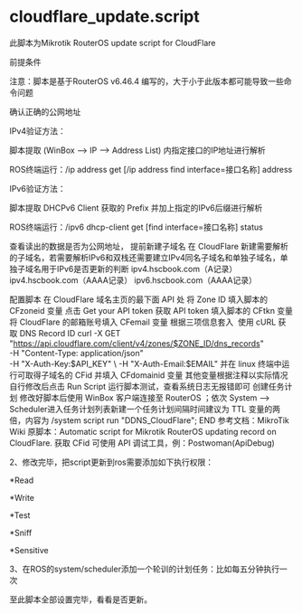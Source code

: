 # cloudflare_update.script
此脚本为Mikrotik RouterOS update script for CloudFlare

前提条件

注意：脚本是基于RouterOS v6.46.4 编写的，大于小于此版本都可能导致一些命令问题

确认正确的公网地址

IPv4验证方法：

脚本提取 (WinBox –> IP –> Address List) 内指定接口的IP地址进行解析

ROS终端运行：/ip address get [/ip address find interface=接口名称] address

IPv6验证方法：

脚本提取 DHCPv6 Client 获取的 Prefix 并加上指定的IPv6后缀进行解析

ROS终端运行：/ipv6 dhcp-client get [find interface=接口名称] status

查看读出的数据是否为公网地址，
提前新建子域名
在 CloudFlare 新建需要解析的子域名，若需要解析IPv6和双栈还需要建立IPv4同名子域名和单独子域名，单独子域名用于IPv6是否更新的判断
ipv4.hscbook.com（A记录）
ipv4.hscbook.com（AAAA记录）
ipv6.hscbook.com（AAAA记录）

配置脚本
在 CloudFlare 域名主页的最下面 API 处
将 Zone ID 填入脚本的 CFzoneid 变量
点击 Get your API token 获取 API token 填入脚本的 CFtkn 变量
将 CloudFlare 的邮箱账号填入 CFemail 变量
根据三项信息套入 
使用 cURL 获取 DNS Record ID
curl -X GET "https://api.cloudflare.com/client/v4/zones/$ZONE_ID/dns_records" \
     -H "Content-Type: application/json" \
     -H "X-Auth-Key:$API_KEY" \
     -H "X-Auth-Email:$EMAIL"
并在 linux 终端中运行可取得子域名的 CFid 并填入 CFdomainid 变量
其他变量根据注释以实际情况自行修改后点击 Run Script 运行脚本测试，查看系统日志无报错即可
创建任务计划
修改好脚本后使用 WinBox 客户端连接至 RouterOS ；依次 System –> Scheduler进入任务计划列表新建一个任务计划间隔时间建议为 TTL 变量的两倍，内容为 /system script run "DDNS_CloudFlare";
END
参考文档：MikroTik Wiki
原脚本：Automatic script for Mikrotik RouterOS updating record on CloudFlare.
获取 CFid 可使用 API 调试工具，例：Postwoman(ApiDebug)

2、修改完毕，把script更新到ros需要添加如下执行权限：

*Read

*Write

*Test

*Sniff

*Sensitive

3、在ROS的system/scheduler添加一个轮训的计划任务：比如每五分钟执行一次

至此脚本全部设置完毕，看看是否更新。
